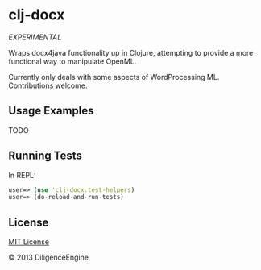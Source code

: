 # clj-docx

*EXPERIMENTAL*

Wraps docx4java functionality up in Clojure, attempting to provide a more functional way to manipulate OpenML.

Currently only deals with some aspects of WordProcessing ML.  Contributions welcome.

## Usage Examples

TODO

## Running Tests

In REPL:

```clojure
user=> (use 'clj-docx.test-helpers)
user=> (do-reload-and-run-tests)
```

## License

[MIT License](http://opensource.org/licenses/MIT)

© 2013 DiligenceEngine
